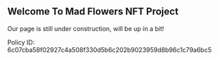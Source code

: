## Welcome To Mad Flowers NFT Project

Our page is still under construction, will be up in a bit!

Policy ID: 6c07cba58f02927c4a508f330d5b6c202b9023959d8b96c1c79a6bc5

